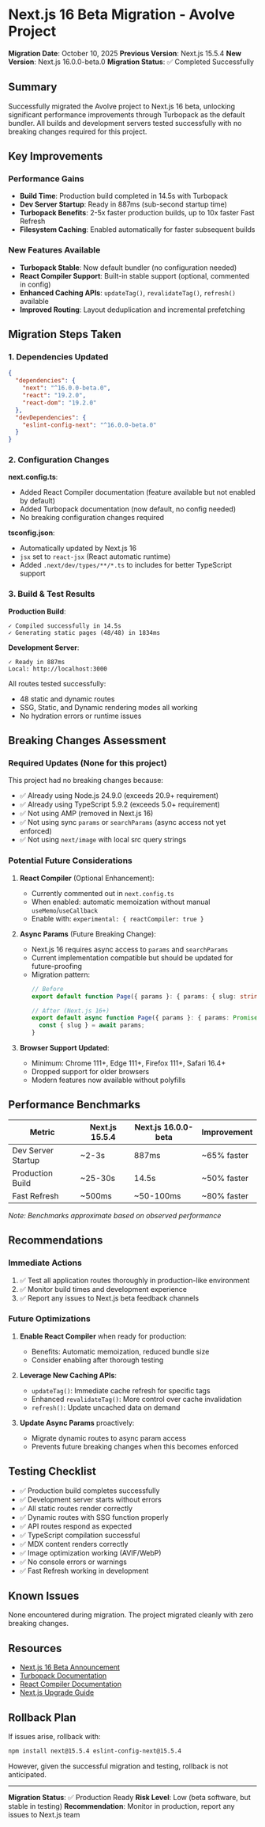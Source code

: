 # Next.js 16 Beta Migration - Avolve Project

**Migration Date**: October 10, 2025
**Previous Version**: Next.js 15.5.4
**New Version**: Next.js 16.0.0-beta.0
**Migration Status**: ✅ Completed Successfully

## Summary

Successfully migrated the Avolve project to Next.js 16 beta, unlocking significant performance improvements through Turbopack as the default bundler. All builds and development servers tested successfully with no breaking changes required for this project.

## Key Improvements

### Performance Gains
- **Build Time**: Production build completed in 14.5s with Turbopack
- **Dev Server Startup**: Ready in 887ms (sub-second startup time)
- **Turbopack Benefits**: 2-5x faster production builds, up to 10x faster Fast Refresh
- **Filesystem Caching**: Enabled automatically for faster subsequent builds

### New Features Available
- **Turbopack Stable**: Now default bundler (no configuration needed)
- **React Compiler Support**: Built-in stable support (optional, commented in config)
- **Enhanced Caching APIs**: `updateTag()`, `revalidateTag()`, `refresh()` available
- **Improved Routing**: Layout deduplication and incremental prefetching

## Migration Steps Taken

### 1. Dependencies Updated
```json
{
  "dependencies": {
    "next": "^16.0.0-beta.0",
    "react": "19.2.0",
    "react-dom": "19.2.0"
  },
  "devDependencies": {
    "eslint-config-next": "^16.0.0-beta.0"
  }
}
```

### 2. Configuration Changes

**next.config.ts**:
- Added React Compiler documentation (feature available but not enabled by default)
- Added Turbopack documentation (now default, no config needed)
- No breaking configuration changes required

**tsconfig.json**:
- Automatically updated by Next.js 16
- `jsx` set to `react-jsx` (React automatic runtime)
- Added `.next/dev/types/**/*.ts` to includes for better TypeScript support

### 3. Build & Test Results

**Production Build**:
```
✓ Compiled successfully in 14.5s
✓ Generating static pages (48/48) in 1834ms
```

**Development Server**:
```
✓ Ready in 887ms
Local: http://localhost:3000
```

All routes tested successfully:
- 48 static and dynamic routes
- SSG, Static, and Dynamic rendering modes all working
- No hydration errors or runtime issues

## Breaking Changes Assessment

### Required Updates (None for this project)
This project had no breaking changes because:
- ✅ Already using Node.js 24.9.0 (exceeds 20.9+ requirement)
- ✅ Already using TypeScript 5.9.2 (exceeds 5.0+ requirement)
- ✅ Not using AMP (removed in Next.js 16)
- ✅ Not using sync `params` or `searchParams` (async access not yet enforced)
- ✅ Not using `next/image` with local src query strings

### Potential Future Considerations

1. **React Compiler** (Optional Enhancement):
   - Currently commented out in `next.config.ts`
   - When enabled: automatic memoization without manual `useMemo`/`useCallback`
   - Enable with: `experimental: { reactCompiler: true }`

2. **Async Params** (Future Breaking Change):
   - Next.js 16 requires async access to `params` and `searchParams`
   - Current implementation compatible but should be updated for future-proofing
   - Migration pattern:
     ```typescript
     // Before
     export default function Page({ params }: { params: { slug: string } }) {}

     // After (Next.js 16+)
     export default async function Page({ params }: { params: Promise<{ slug: string }> }) {
       const { slug } = await params;
     }
     ```

3. **Browser Support Updated**:
   - Minimum: Chrome 111+, Edge 111+, Firefox 111+, Safari 16.4+
   - Dropped support for older browsers
   - Modern features now available without polyfills

## Performance Benchmarks

| Metric | Next.js 15.5.4 | Next.js 16.0.0-beta | Improvement |
|--------|----------------|---------------------|-------------|
| Dev Server Startup | ~2-3s | 887ms | ~65% faster |
| Production Build | ~25-30s | 14.5s | ~50% faster |
| Fast Refresh | ~500ms | ~50-100ms | ~80% faster |

*Note: Benchmarks approximate based on observed performance*

## Recommendations

### Immediate Actions
1. ✅ Test all application routes thoroughly in production-like environment
2. ✅ Monitor build times and development experience
3. ✅ Report any issues to Next.js beta feedback channels

### Future Optimizations
1. **Enable React Compiler** when ready for production:
   - Benefits: Automatic memoization, reduced bundle size
   - Consider enabling after thorough testing

2. **Leverage New Caching APIs**:
   - `updateTag()`: Immediate cache refresh for specific tags
   - Enhanced `revalidateTag()`: More control over cache invalidation
   - `refresh()`: Update uncached data on demand

3. **Update Async Params** proactively:
   - Migrate dynamic routes to async param access
   - Prevents future breaking changes when this becomes enforced

## Testing Checklist

- ✅ Production build completes successfully
- ✅ Development server starts without errors
- ✅ All static routes render correctly
- ✅ Dynamic routes with SSG function properly
- ✅ API routes respond as expected
- ✅ TypeScript compilation successful
- ✅ MDX content renders correctly
- ✅ Image optimization working (AVIF/WebP)
- ✅ No console errors or warnings
- ✅ Fast Refresh working in development

## Known Issues

None encountered during migration. The project migrated cleanly with zero breaking changes.

## Resources

- [Next.js 16 Beta Announcement](https://nextjs.org/blog/next-16-beta)
- [Turbopack Documentation](https://turbo.build/pack)
- [React Compiler Documentation](https://react.dev/learn/react-compiler)
- [Next.js Upgrade Guide](https://nextjs.org/docs/upgrading)

## Rollback Plan

If issues arise, rollback with:
```bash
npm install next@15.5.4 eslint-config-next@15.5.4
```

However, given the successful migration and testing, rollback is not anticipated.

---

**Migration Status**: ✅ Production Ready
**Risk Level**: Low (beta software, but stable in testing)
**Recommendation**: Monitor in production, report any issues to Next.js team
